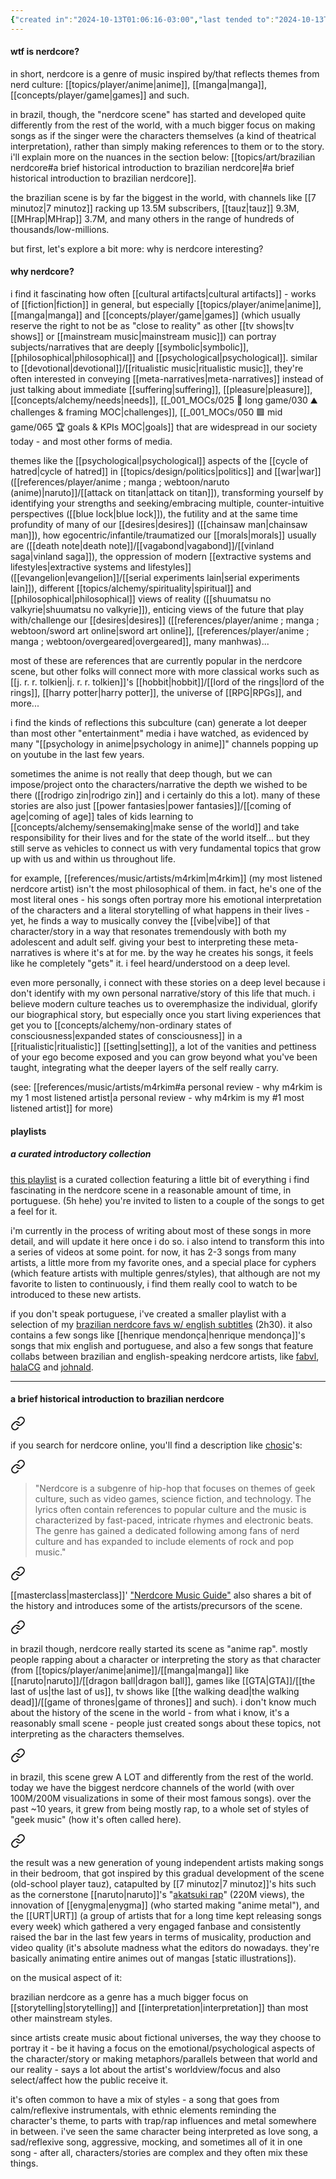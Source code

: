 ```yaml
---
{"created in":"2024-10-13T01:06:16-03:00","last tended to":"2024-10-13T01:37:40-03:00","aliases":["nerdcore","música geek","música nerd","geek music"],"relevancescore":93,"tags":["music","art","brazilian","geek","🌲","topic"],"dg-publish":true,"notestage":["🌲"],"created":"2024-10-13T01:06:16.281-03:00","updated":"2024-12-09T17:58:10.629-03:00","permalink":"/topics/art/brazilian-nerdcore/","dgPassFrontmatter":true}
---
```


#### wtf is nerdcore?

in short, nerdcore is a genre of music inspired by/that reflects themes from nerd culture: [[topics/player/anime\|anime]], [[manga\|manga]], [[concepts/player/game\|games]] and such.

in brazil, though, the "nerdcore scene" has started and developed quite differently from the rest of the world, with a much bigger focus on making songs as if the singer were the characters themselves (a kind of theatrical interpretation), rather than simply making references to them or to the story. i'll explain more on the nuances in the section below: [[topics/art/brazilian nerdcore#a brief historical introduction to brazilian nerdcore\|#a brief historical introduction to brazilian nerdcore]].

the brazilian scene is by far the biggest in the world, with channels like [[7 minutoz\|7 minutoz]] racking up 13.5M subscribers, [[tauz\|tauz]] 9.3M, [[MHrap\|MHrap]] 3.7M, and many others in the range of hundreds of thousands/low-millions.

but first, let's explore a bit more: why is nerdcore interesting?

#### why nerdcore?

i find it fascinating how often [[cultural artifacts\|cultural artifacts]] - works of [[fiction\|fiction]] in general, but especially [[topics/player/anime\|anime]], [[manga\|manga]] and [[concepts/player/game\|games]] (which usually reserve the right to not be as "close to reality" as other [[tv shows\|tv shows]] or [[mainstream music\|mainstream music]]) can portray subjects/narratives that are deeply [[symbolic\|symbolic]], [[philosophical\|philosophical]] and [[psychological\|psychological]]. similar to [[devotional\|devotional]]/[[ritualistic music\|ritualistic music]], they're often interested in conveying [[meta-narratives\|meta-narratives]] instead of just talking about immediate [[suffering\|suffering]], [[pleasure\|pleasure]], [[concepts/alchemy/needs\|needs]], [[_001_MOCs/025 🔷 long game/030 ⛰ challenges & framing MOC\|challenges]], [[_001_MOCs/050 🟩 mid game/065 🏆 goals & KPIs MOC\|goals]] that are widespread in our society today - and most other forms of media.

themes like the [[psychological\|psychological]] aspects of the [[cycle of hatred\|cycle of hatred]] in [[topics/design/politics\|politics]] and [[war\|war]] ([[references/player/anime ; manga ; webtoon/naruto (anime)\|naruto]]/[[attack on titan\|attack on titan]]), transforming yourself by identifying your strengths and seeking/embracing multiple, counter-intuitive perspectives ([[blue lock\|blue lock]]), the futility and at the same time profundity of many of our [[desires\|desires]] ([[chainsaw man\|chainsaw man]]), how egocentric/infantile/traumatized our [[morals\|morals]] usually are ([[death note\|death note]]/[[vagabond\|vagabond]]/[[vinland saga\|vinland saga]]), the oppression of modern [[extractive systems and lifestyles\|extractive systems and lifestyles]] ([[evangelion\|evangelion]]/[[serial experiments lain\|serial experiments lain]]), different [[topics/alchemy/spirituality\|spiritual]] and [[philosophical\|philosophical]] views of reality ([[shuumatsu no valkyrie\|shuumatsu no valkyrie]]), enticing views of the future that play with/challenge our [[desires\|desires]] ([[references/player/anime ; manga ; webtoon/sword art online\|sword art online]], [[references/player/anime ; manga ; webtoon/overgeared\|overgeared]], many manhwas)...

most of these are references that are currently popular in the nerdcore scene, but other folks will connect more with more classical works such as [[j. r. r. tolkien\|j. r. r. tolkien]]'s [[hobbit\|hobbit]]/[[lord of the rings\|lord of the rings]], [[harry potter\|harry potter]], the universe of [[RPG\|RPGs]], and more...

i find the kinds of reflections this subculture (can) generate a lot deeper than most other "entertainment" media i have watched, as evidenced by many "[[psychology in anime\|psychology in anime]]" channels popping up on youtube in the last few years.

sometimes the anime is not really that deep though, but we can impose/project onto the characters/narrative the depth we wished to be there ([[rodrigo zin\|rodrigo zin]] and i certainly do this a lot). many of these stories are also just [[power fantasies\|power fantasies]]/[[coming of age\|coming of age]] tales of kids learning to [[concepts/alchemy/sensemaking\|make sense of the world]] and take responsibility for their lives and for the state of the world itself... but they still serve as vehicles to connect us with very fundamental topics that grow up with us and within us throughout life.

for example, [[references/music/artists/m4rkim\|m4rkim]] (my most listened nerdcore artist) isn't the most philosophical of them. in fact, he's one of the most literal ones - his songs often portray more his emotional interpretation of the characters and a literal storytelling of what happens in their lives - yet, he finds a way to musically convey the [[vibe\|vibe]] of that character/story in a way that resonates tremendously with both my adolescent and adult self. giving your best to interpreting these meta-narratives is where it's at for me. by the way he creates his songs, it feels like he completely "gets" it. i feel heard/understood on a deep level.

even more personally, i connect with these stories on a deep level because i don't identify with my own personal narrative/story of this life that much. i believe modern culture teaches us to overemphasize the individual, glorify our biographical story, but especially once you start living experiences that get you to [[concepts/alchemy/non-ordinary states of consciousness\|expanded states of consciousness]] in a [[ritualistic\|ritualistic]] [[setting\|setting]], a lot of the vanities and pettiness of your ego become exposed and you can grow beyond what you've been taught, integrating what the deeper layers of the self really carry.

(see: [[references/music/artists/m4rkim#a personal review - why m4rkim is my 1 most listened artist\|a personal review - why m4rkim is my #1 most listened artist]] for more)

#### playlists

##### a curated introductory collection

[this playlist](https://www.youtube.com/playlist?list=PLnpPY4NV-19wZVhLOaKkPcCEMlNWTu9cL) is a curated collection featuring a little bit of everything i find fascinating in the nerdcore scene in a reasonable amount of time, in portuguese. (5h hehe) you're invited to listen to a couple of the songs to get a feel for it.

i'm currently in the process of writing about most of these songs in more detail, and will update it here once i do so. i also intend to transform this into a series of videos at some point. for now, it has 2-3 songs from many artists, a little more from my favorite ones, and a special place for cyphers (which feature artists with multiple genres/styles), that although are not my favorite to listen to continuously, i find them really cool to watch to be introduced to these new artists.

if you don't speak portuguese, i've created a smaller playlist with a selection of my [brazilian nerdcore favs w/ english subtitles](https://www.youtube.com/playlist?list=PLnpPY4NV-19wm7ng19wDQXLnlYKnEPIT1) (2h30). it also contains a few songs like [[henrique mendonça\|henrique mendonça]]'s songs that mix english and portuguese, and also a few songs that feature collabs between brazilian and english-speaking nerdcore artists, like [fabvl](https://www.youtube.com/watch?v=iUM3YdqwgPg), [halaCG](https://www.youtube.com/watch?v=mslaAj0cyEA) and [johnald](https://www.youtube.com/watch?v=sFOZI6aKspk).

---
#### a brief historical introduction to brazilian nerdcore


<div class="transclusion internal-embed is-loaded"><a class="markdown-embed-link" href="/writings/the-evolution-of-my-weird-relationship-with-music-and-the-origins-of-my-occult-references/#d415ce" aria-label="Open link"><svg xmlns="http://www.w3.org/2000/svg" width="24" height="24" viewBox="0 0 24 24" fill="none" stroke="currentColor" stroke-width="2" stroke-linecap="round" stroke-linejoin="round" class="svg-icon lucide-link"><path d="M10 13a5 5 0 0 0 7.54.54l3-3a5 5 0 0 0-7.07-7.07l-1.72 1.71"></path><path d="M14 11a5 5 0 0 0-7.54-.54l-3 3a5 5 0 0 0 7.07 7.07l1.71-1.71"></path></svg></a><div class="markdown-embed">



if you search for nerdcore online, you'll find a description like [chosic](https://www.chosic.com/genre-chart/nerdcore/)'s: 

</div></div>


<div class="transclusion internal-embed is-loaded"><a class="markdown-embed-link" href="/writings/the-evolution-of-my-weird-relationship-with-music-and-the-origins-of-my-occult-references/#78f9e0" aria-label="Open link"><svg xmlns="http://www.w3.org/2000/svg" width="24" height="24" viewBox="0 0 24 24" fill="none" stroke="currentColor" stroke-width="2" stroke-linecap="round" stroke-linejoin="round" class="svg-icon lucide-link"><path d="M10 13a5 5 0 0 0 7.54.54l3-3a5 5 0 0 0-7.07-7.07l-1.72 1.71"></path><path d="M14 11a5 5 0 0 0-7.54-.54l-3 3a5 5 0 0 0 7.07 7.07l1.71-1.71"></path></svg></a><div class="markdown-embed">



> "Nerdcore is a subgenre of hip-hop that focuses on themes of geek culture, such as video games, science fiction, and technology. The lyrics often contain references to popular culture and the music is characterized by fast-paced, intricate rhymes and electronic beats. The genre has gained a dedicated following among fans of nerd culture and has expanded to include elements of rock and pop music."

</div></div>


<div class="transclusion internal-embed is-loaded"><a class="markdown-embed-link" href="/writings/the-evolution-of-my-weird-relationship-with-music-and-the-origins-of-my-occult-references/#4460a8" aria-label="Open link"><svg xmlns="http://www.w3.org/2000/svg" width="24" height="24" viewBox="0 0 24 24" fill="none" stroke="currentColor" stroke-width="2" stroke-linecap="round" stroke-linejoin="round" class="svg-icon lucide-link"><path d="M10 13a5 5 0 0 0 7.54.54l3-3a5 5 0 0 0-7.07-7.07l-1.72 1.71"></path><path d="M14 11a5 5 0 0 0-7.54-.54l-3 3a5 5 0 0 0 7.07 7.07l1.71-1.71"></path></svg></a><div class="markdown-embed">



[[masterclass\|masterclass]]' ["Nerdcore Music Guide"](https://www.masterclass.com/articles/nerdcore-music-guide) also shares a bit of the history and introduces some of the artists/precursors of the scene. 

</div></div>


<div class="transclusion internal-embed is-loaded"><a class="markdown-embed-link" href="/writings/the-evolution-of-my-weird-relationship-with-music-and-the-origins-of-my-occult-references/#757d9d" aria-label="Open link"><svg xmlns="http://www.w3.org/2000/svg" width="24" height="24" viewBox="0 0 24 24" fill="none" stroke="currentColor" stroke-width="2" stroke-linecap="round" stroke-linejoin="round" class="svg-icon lucide-link"><path d="M10 13a5 5 0 0 0 7.54.54l3-3a5 5 0 0 0-7.07-7.07l-1.72 1.71"></path><path d="M14 11a5 5 0 0 0-7.54-.54l-3 3a5 5 0 0 0 7.07 7.07l1.71-1.71"></path></svg></a><div class="markdown-embed">



in brazil though, nerdcore really started its scene as "anime rap". mostly people rapping about a character or interpreting the story as that character (from [[topics/player/anime\|anime]]/[[manga\|manga]] like [[naruto\|naruto]]/[[dragon ball\|dragon ball]], games like [[GTA\|GTA]]/[[the last of us\|the last of us]], tv shows like [[the walking dead\|the walking dead]]/[[game of thrones\|game of thrones]] and such). i don't know much about the history of the scene in the world - from what i know, it's a reasonably small scene - people just created songs about these topics, not interpreting as the characters themselves. 

</div></div>


<div class="transclusion internal-embed is-loaded"><a class="markdown-embed-link" href="/writings/the-evolution-of-my-weird-relationship-with-music-and-the-origins-of-my-occult-references/#fb7fea" aria-label="Open link"><svg xmlns="http://www.w3.org/2000/svg" width="24" height="24" viewBox="0 0 24 24" fill="none" stroke="currentColor" stroke-width="2" stroke-linecap="round" stroke-linejoin="round" class="svg-icon lucide-link"><path d="M10 13a5 5 0 0 0 7.54.54l3-3a5 5 0 0 0-7.07-7.07l-1.72 1.71"></path><path d="M14 11a5 5 0 0 0-7.54-.54l-3 3a5 5 0 0 0 7.07 7.07l1.71-1.71"></path></svg></a><div class="markdown-embed">



in brazil, this scene grew A LOT and differently from the rest of the world. today we have the biggest nerdcore channels of the world (with over 100M/200M visualizations in some of their most famous songs). over the past ~10 years, it grew from being mostly rap, to a whole set of styles of "geek music" (how it's often called here). 

</div></div>


<div class="transclusion internal-embed is-loaded"><a class="markdown-embed-link" href="/writings/the-evolution-of-my-weird-relationship-with-music-and-the-origins-of-my-occult-references/#0701bf" aria-label="Open link"><svg xmlns="http://www.w3.org/2000/svg" width="24" height="24" viewBox="0 0 24 24" fill="none" stroke="currentColor" stroke-width="2" stroke-linecap="round" stroke-linejoin="round" class="svg-icon lucide-link"><path d="M10 13a5 5 0 0 0 7.54.54l3-3a5 5 0 0 0-7.07-7.07l-1.72 1.71"></path><path d="M14 11a5 5 0 0 0-7.54-.54l-3 3a5 5 0 0 0 7.07 7.07l1.71-1.71"></path></svg></a><div class="markdown-embed">



the result was a new generation of young independent artists making songs in their bedroom, that got inspired by this gradual development of the scene (old-school player tauz), catapulted by [[7 minutoz\|7 minutoz]]'s hits such as the cornerstone [[naruto\|naruto]]'s "[akatsuki rap](https://www.youtube.com/watch?v=-oYMo8k22Vw)" (220M views), the innovation of [[enygma\|enygma]] (who started making "anime metal"), and the [[URT\|URT]] (a group of artists that for a long time kept releasing songs every week) which gathered a very engaged fanbase and consistently raised the bar in the last few years in terms of musicality, production and video quality (it's absolute madness what the editors do nowadays. they're basically animating entire animes out of mangas [static illustrations]). 

</div></div>


on the musical aspect of it:

brazilian nerdcore as a genre has a much bigger focus on [[storytelling\|storytelling]] and [[interpretation\|interpretation]] than most other mainstream styles. 

since artists create music about fictional universes, the way they choose to portray it - be it having a focus on the emotional/psychological aspects of the character/story or making metaphors/parallels between that world and our reality - says a lot about the artist's worldview/focus and also select/affect how the public receive it.

it's often common to have a mix of styles - a song that goes from calm/reflexive instrumentals, with ethnic elements reminding the character's theme, to parts with trap/rap influences and metal somewhere in between. i've seen the same character being interpreted as love song, a sad/reflexive song, aggressive, mocking, and sometimes all of it in one song - after all, characters/stories are complex and they often mix these things.